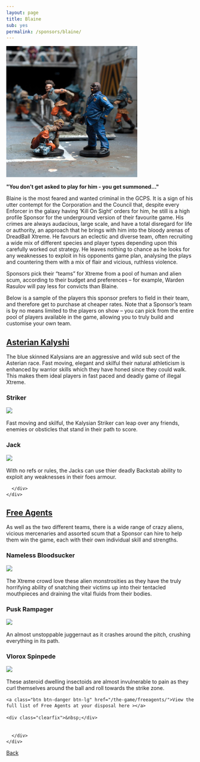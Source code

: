```yaml
---
layout: page
title: Blaine
sub: yes
permalink: /sponsors/blaine/
---
```


<!-- for each faction -->

<img class="img-thumbnail img-responsive pull-right" src="/img/xtreme-promo-image-11.jpg" />

<strong>"You don't get asked to play for him - you get summoned..."</strong>

Blaine is the most feared and wanted criminal in the GCPS. It is a sign of his utter contempt for the Corporation and the Council that, despite every Enforcer in the galaxy having  ‘Kill On Sight’ orders for him, he still is a high profile Sponsor for the underground version of their favourite game.  His crimes are always audacious, large scale, and have a total disregard for life or authority, an approach that he brings with him into the bloody arenas of DreadBall Xtreme.
He favours an eclectic and diverse team, often recruiting a wide mix of different species and player types depending upon this carefully worked out strategy. He leaves nothing to chance as he looks for any weaknesses to exploit in his opponents game plan, analysing the plays and countering them with a mix of flair and vicious, ruthless violence.

Sponsors pick their “teams” for Xtreme from a pool of human and alien scum, according to their budget and preferences – for example, Warden Rasulov will pay less for convicts than Blaine.

Below is a sample of the players this sponsor prefers to field in their team, and therefore get to purchase at cheaper rates. Note that a Sponsor’s team is by no means limited to the players on show – you can pick from the entire pool of players available in the game, allowing you to truly build and customise your own team.



<div class="panel-group" id="accordion" role="tablist" aria-multiselectable="true">
  <div class="panel panel-default">
    <div class="panel-heading" role="tab" id="headingOne">
      <h2 class="panel-title">
	<a data-toggle="collapse" data-parent="#accordion" href="#collapseOne" aria-expanded="true" aria-controls="collapseOne">
	  Asterian Kalyshi
	</a>
      </h2>
    </div>
    <div id="collapseOne" class="panel-collapse collapse" role="tabpanel" aria-labelledby="headingOne">
      <div class="panel-body">

<!-- for each faction -->

The blue skinned Kalysians are an aggressive and wild sub sect of the Asterian race. Fast moving, elegant and skilful their natural athleticism is enhanced by warrior skills which they have honed since they could walk. This makes them ideal players in fast paced and deadly game of illegal Xtreme.

<!-- Content Row -->
<div class="row">
<div class="col-md-4">
<h3>Striker</h3>
<a href="warden/"><img src="../img/Zee Pirate_color-head.png" class="pull-left img-responsive " /></a>
<p>Fast moving and skilful, the Kalysian Striker can leap over any friends, enemies or obsticles that stand in their path to score. </p>
</div>
<!-- /.col-md-4 -->
 <div class="col-md-4">
<h3>Jack</h3>
<a href="warden/"><img src="../img/Zee Pirate_color-head.png" class="pull-left img-responsive " /></a>
<p>With no refs or rules, the Jacks can use thier deadly Backstab ability to exploit any weaknesses in their foes armour.  </p>
</div>
<!-- /.col-md-4 -->
</div>
<!-- /.row -->

      </div>
    </div>
  </div>
  <div class="panel panel-default">
    <div class="panel-heading" role="tab" id="headingTwo">
      <h2 class="panel-title">
        <a class="collapsed" data-toggle="collapse" data-parent="#accordion" href="#collapseTwo" aria-expanded="false" aria-controls="collapseTwo">
          Free Agents
        </a>
      </h2>
    </div>
    <div id="collapseTwo" class="panel-collapse collapse" role="tabpanel" aria-labelledby="headingTwo">
      <div class="panel-body">

As well as the two different teams, there is a wide range of crazy aliens, vicious mercenaries and assorted scum that a Sponsor can hire to help them win the game, each with their own individual skill and strengths.

<!-- Content Row -->
<div class="row">
<div class="col-md-4">
<h3>Nameless Bloodsucker</h3>
<a href="warden/"><img src="../img/Zee Pirate_color-head.png" class="pull-left img-responsive " /></a>
<p>The Xtreme crowd love these alien monstrosities as they have the truly horrifying ability of snatching their victims up into their tentacled mouthpieces and draining the vital fluids from their bodies.</p>
</div>
<!-- /.col-md-4 -->
 <div class="col-md-4">
<h3>Pusk Rampager</h3>
<a href="warden/"><img src="../img/Zee Pirate_color-head.png" class="pull-left img-responsive " /></a>
<p>An almost unstoppable juggernaut as it crashes around the pitch, crushing everything in its path.   </p>
</div>
<!-- /.col-md-4 -->
<div class="col-md-4">
<h3>Vlorox Spinpede</h3>
<a href="warden/"><img src="../img/Zee Pirate_color-head.png" class="pull-left img-responsive " /></a>
<p>These asteroid dwelling insectoids are almost invulnerable to pain as they curl themselves around the ball and roll towards the strike zone. </p>
</div>
<!-- /.col-md-4 -->
</div>
<!-- /.row -->

	<a class="btn btn-danger btn-lg" href="/the-game/freeagents/">View the full list of Free Agents at your disposal here ></a>

	<div class="clearfix">&nbsp;</div>


      </div>
    </div>
  </div>
</div>

<p><a href=dbx/the-universe/" class="btn btn-danger">Back</a></p>
